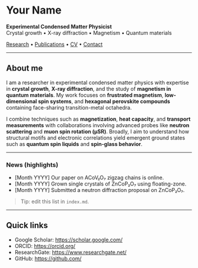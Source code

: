 # Your Name

**Experimental Condensed Matter Physicist**  
Crystal growth • X-ray diffraction • Magnetism • Quantum materials

[Research](research.md) • [Publications](publications.md) • [CV](cv/YourName_CV.pdf) • [Contact](contact.md)

---

## About me
I am a researcher in experimental condensed matter physics with expertise in **crystal growth**, **X-ray diffraction**, and the study of **magnetism in quantum materials**. My work focuses on **frustrated magnetism**, **low-dimensional spin systems**, and **hexagonal perovskite compounds** containing face-sharing transition-metal octahedra.

I combine techniques such as **magnetization**, **heat capacity**, and **transport measurements** with collaborations involving advanced probes like **neutron scattering** and **muon spin rotation (µSR)**. Broadly, I aim to understand how structural motifs and electronic correlations yield emergent ground states such as **quantum spin liquids** and **spin-glass behavior**.

---

### News (highlights)
- [Month YYYY] Our paper on ACoV₂O₇ zigzag chains is online.  
- [Month YYYY] Grown single crystals of ZnCoP₂O₇ using floating-zone.  
- [Month YYYY] Submitted a neutron diffraction proposal on ZnCoP₂O₇.

> Tip: edit this list in `index.md`.

---

## Quick links
- Google Scholar: <https://scholar.google.com/>
- ORCID: <https://orcid.org/>
- ResearchGate: <https://www.researchgate.net/>
- GitHub: <https://github.com/>

